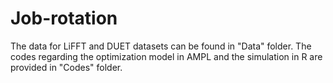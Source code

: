 # Job-rotation
The data for LiFFT and DUET datasets can be found in "Data" folder. The codes regarding the optimization model in AMPL and the simulation in R are provided in "Codes" folder.
